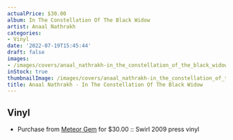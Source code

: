 ```yaml
---
actualPrice: $30.00
album: In The Constellation Of The Black Widow
artist: Anaal Nathrakh
categories:
- Vinyl
date: '2022-07-19T15:45:44'
draft: false
images:
- /images/covers/anaal_nathrakh-in_the_constellation_of_the_black_widow.jpg
inStock: true
thumbnailImage: /images/covers/anaal_nathrakh-in_the_constellation_of_the_black_widow-thumb.jpg
title: Anaal Nathrakh - In The Constellation Of The Black Widow
---
```


## Vinyl
* Purchase from [Meteor Gem](https://meteor-gem.com/products/used-anaal-nathrakh-in-the-constellation-of-the-black-widow-lp) for $30.00 :: Swirl 2009 press vinyl
